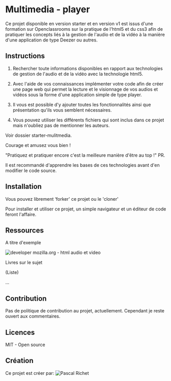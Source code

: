 # Multimedia - player

Ce projet disponible en version starter et en version v1 est issus d'une formation sur Openclassrooms sur la pratique de l'html5 et du css3 afin de pratiquer les concepts liés à la gestion de l'audio et de la vidéo à la manière d'une application de type Deezer ou autres. 

## Instructions

1. Rechercher toute informations disponibles en rapport aux technologies de gestion de l'audio et de la vidéo avec la technologie html5.

2. Avec l'aide de vos connaissances implémenter votre code afin de créer une page web qui permet la lecture et le visionnage de vos audios et vidéos sous la forme d'une application simple de type player.

3. Il vous est possible d'y ajouter toutes les fonctionnalités ainsi que présentation qu'ils vous semblent nécessaires.

4. Vous pouvez utiliser les différents fichiers qui sont inclus dans ce projet mais n'oubliez pas de mentionner les auteurs.

Voir dossier starter-mulitmedia.

Courage et amusez vous bien !

"Pratiquez et pratiquer encore c'est la meilleure manière d'être au top !"
PR.

Il est recommandé d'apprendre les bases de ces technologies avant d'en modifier le code source.

## Installation

Vous pouvez librement ‘forker' ce projet ou le 'cloner'

Pour installer et utiliser ce projet, un simple navigateur et un éditeur de code feront l'affaire.

## Ressources 

A titre d'exemple

![developer mozilla.org - html audio et video](https://developer.mozilla.org/fr/docs/Web/HTML/Utilisation_d%27audio_et_video_en_HTML5)

Livres sur le sujet

(Liste)

...

## Contribution

Pas de politique de contribution au projet, actuellement.
Cependant je reste ouvert aux commentaires.

## Licences

MIT - Open source

## Création

Ce projet est créer par: ![Pascal Richet](https://github.com/PascalR2014)
